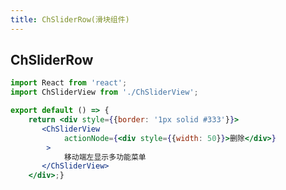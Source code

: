 ```yaml
---
title: ChSliderRow(滑块组件)
---
```


## ChSliderRow

```jsx
import React from 'react';
import ChSliderView from './ChSliderView';

export default () => { 
    return <div style={{border: '1px solid #333'}}>
       <ChSliderView
            actionNode={<div style={{width: 50}}>删除</div>}
        >
            移动端左显示多功能菜单
       </ChSliderView>
    </div>;}

```


<!-- More skills for writing demo: https://d.umijs.org/guide/demo-principle -->
